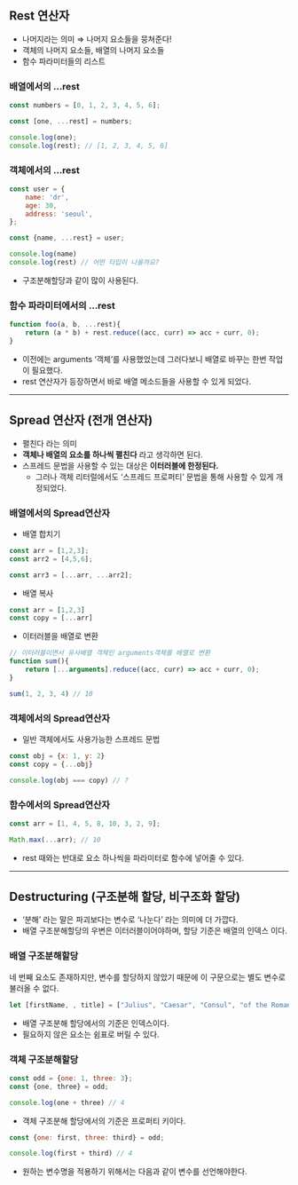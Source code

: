 ## Rest 연산자

- 나머지라는 의미 ⇒ 나머지 요소들을 뭉쳐준다!
- 객체의 나머지 요소들, 배열의 나머지 요소들
- 함수 파라미터들의 리스트

### 배열에서의 …rest

```jsx
const numbers = [0, 1, 2, 3, 4, 5, 6];

const [one, ...rest] = numbers;

console.log(one);
console.log(rest); // [1, 2, 3, 4, 5, 6]
```

### 객체에서의 …rest

```jsx
const user = {
	name: 'dr',
	age: 30,
	address: 'seoul',
};

const {name, ...rest} = user;

console.log(name)
console.log(rest) // 어떤 타입이 나올까요?
```

- 구조분해할당과 같이 많이 사용된다.

### 함수 파라미터에서의 …rest

```jsx
function foo(a, b, ...rest){
	return (a * b) + rest.reduce((acc, curr) => acc + curr, 0); 
}
```

- 이전에는 arguments ‘객체’를 사용했었는데 그러다보니 배열로 바꾸는 한번 작업이 필요했다.
- rest 연산자가 등장하면서 바로 배열 메소드들을 사용할 수 있게 되었다.

---

## Spread 연산자 (전개 연산자)

- 펼친다 라는 의미
- **객체나 배열의 요소를 하나씩 펼친다** 라고 생각하면 된다.
- 스프레드 문법을 사용할 수 있는 대상은 **이터러블에 한정된다.**
    - 그러나 객체 리터럴에서도 ‘스프레드 프로퍼티’ 문법을 통해 사용할 수 있게 개정되었다.

### 배열에서의 Spread연산자

- 배열 합치기

```jsx
const arr = [1,2,3];
const arr2 = [4,5,6];

const arr3 = [...arr, ...arr2];
```

- 배열 복사

```jsx
const arr = [1,2,3]
const copy = [...arr]
```

- 이터러블을 배열로 변환

```jsx
// 이터러블이면서 유사배열 객체인 arguments객체를 배열로 변환
function sum(){
	return [...arguments].reduce((acc, curr) => acc + curr, 0);
}

sum(1, 2, 3, 4) // 10
```

### 객체에서의 Spread연산자

- 일반 객체에서도 사용가능한 스프레드 문법

```jsx
const obj = {x: 1, y: 2}
const copy = {...obj}

console.log(obj === copy) // ?
```

### 함수에서의 Spread연산자

```jsx
const arr = [1, 4, 5, 8, 10, 3, 2, 9];

Math.max(...arr); // 10
```

- rest 때와는 반대로 요소 하나씩을 파라미터로 함수에 넣어줄 수 있다.

---

## Destructuring (구조분해 할당, 비구조화 할당)

- ‘분해’ 라는 말은 파괴보다는 변수로 ‘나눈다’ 라는 의미에 더 가깝다.
- 배열 구조분해할당의 우변은 이터러블이어야하며, 할당 기준은 배열의 인덱스 이다.

### 배열 구조분해할당

네 번째 요소도 존재하지만, 변수를 할당하지 않았기 때문에 이 구문으로는 별도 변수로 불러올 수 없다.

```jsx
let [firstName, , title] = ["Julius", "Caesar", "Consul", "of the Roman Republic"];
```

- 배열 구조분해 할당에서의 기준은 인덱스이다.
- 필요하지 않은 요소는 쉼표로 버릴 수 있다.

### 객체 구조분해할당

```jsx
const odd = {one: 1, three: 3};
const {one, three} = odd;

console.log(one + three) // 4
```

- 객체 구조분해 할당에서의 기준은 프로퍼티 키이다.

```jsx
const {one: first, three: third} = odd;

console.log(first + third) // 4
```

- 원하는 변수명을 적용하기 위해서는 다음과 같이 변수를 선언해야한다.